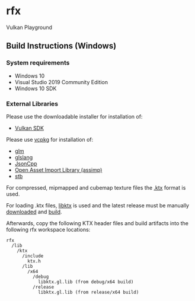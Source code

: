 # rfx
Vulkan Playground

## Build Instructions (Windows)

### System requirements

- Windows 10
- Visual Studio 2019 Community Edition
- Windows 10 SDK

### External Libraries

Please use the downloadable installer for installation of:

- [Vulkan SDK](https://www.lunarg.com/vulkan-sdk/)

Please use [vcpkg](https://github.com/microsoft/vcpkg/releases) for installation of:

- [glm](https://github.com/g-truc/glm)
- [glslang](https://github.com/KhronosGroup/glslang)
- [JsonCpp](https://github.com/open-source-parsers/jsoncpp)
- [Open Asset Import Library (assimp)](https://github.com/assimp/assimp)
- [stb](https://github.com/nothings/stb)

For compressed, mipmapped and cubemap texture files the [.ktx](https://www.khronos.org/opengles/sdk/tools/KTX/file_format_spec/) format is used.

For loading .ktx files, [libktx](https://github.com/KhronosGroup/KTX-Software) is used and the latest release must be manually [downloaded](https://github.com/KhronosGroup/KTX-Software/releases) and [build](https://github.com/KhronosGroup/KTX-Software/blob/master/BUILDING.md#windows). 

Afterwards, copy the following KTX header files and build artifacts into the following rfx workspace locations:

```
rfx
  /lib
    /ktx
      /include
        ktx.h
      /lib
        /x64
          /debug
            libktx.gl.lib (from debug/x64 build)
          /release
            libktx.gl.lib (from release/x64 build)
```